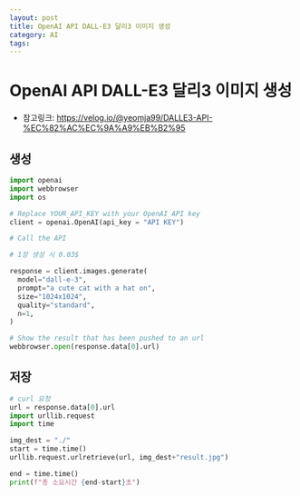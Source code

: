 ```yaml
---
layout: post
title: OpenAI API DALL-E3 달리3 이미지 생성
category: AI
tags:
---
```


# OpenAI API DALL-E3 달리3 이미지 생성
* 참고링크: <https://velog.io/@yeomja99/DALLE3-API-%EC%82%AC%EC%9A%A9%EB%B2%95>

## 생성
```python
import openai 
import webbrowser
import os

# Replace YOUR_API_KEY with your OpenAI API key
client = openai.OpenAI(api_key = "API KEY")

# Call the API

# 1장 생성 시 0.03$

response = client.images.generate(
  model="dall-e-3",
  prompt="a cute cat with a hat on",
  size="1024x1024",
  quality="standard",
  n=1,
)

# Show the result that has been pushed to an url
webbrowser.open(response.data[0].url)
```

## 저장
```python
# curl 요청
url = response.data[0].url
import urllib.request
import time

img_dest = "./"
start = time.time()
urllib.request.urlretrieve(url, img_dest+"result.jpg")

end = time.time()
print(f"총 소요시간 {end-start}초")
```
